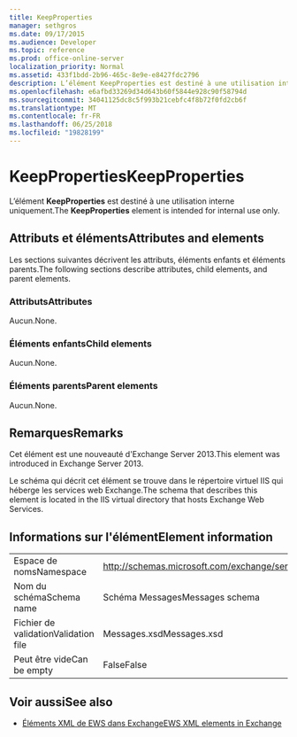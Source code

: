 ```yaml
---
title: KeepProperties
manager: sethgros
ms.date: 09/17/2015
ms.audience: Developer
ms.topic: reference
ms.prod: office-online-server
localization_priority: Normal
ms.assetid: 433f1bdd-2b96-465c-8e9e-e8427fdc2796
description: L’élément KeepProperties est destiné à une utilisation interne uniquement.
ms.openlocfilehash: e6afbd33269d34d643b60f5844e928c90f58794d
ms.sourcegitcommit: 34041125dc8c5f993b21cebfc4f8b72f0fd2cb6f
ms.translationtype: MT
ms.contentlocale: fr-FR
ms.lasthandoff: 06/25/2018
ms.locfileid: "19828199"
---
```

# <a name="keepproperties"></a><span data-ttu-id="c288e-103">KeepProperties</span><span class="sxs-lookup"><span data-stu-id="c288e-103">KeepProperties</span></span>

<span data-ttu-id="c288e-104">L’élément **KeepProperties** est destiné à une utilisation interne uniquement.</span><span class="sxs-lookup"><span data-stu-id="c288e-104">The **KeepProperties** element is intended for internal use only.</span></span> 

## <a name="attributes-and-elements"></a><span data-ttu-id="c288e-105">Attributs et éléments</span><span class="sxs-lookup"><span data-stu-id="c288e-105">Attributes and elements</span></span>

<span data-ttu-id="c288e-106">Les sections suivantes décrivent les attributs, éléments enfants et éléments parents.</span><span class="sxs-lookup"><span data-stu-id="c288e-106">The following sections describe attributes, child elements, and parent elements.</span></span>
  
### <a name="attributes"></a><span data-ttu-id="c288e-107">Attributs</span><span class="sxs-lookup"><span data-stu-id="c288e-107">Attributes</span></span>

<span data-ttu-id="c288e-108">Aucun.</span><span class="sxs-lookup"><span data-stu-id="c288e-108">None.</span></span>
  
### <a name="child-elements"></a><span data-ttu-id="c288e-109">Éléments enfants</span><span class="sxs-lookup"><span data-stu-id="c288e-109">Child elements</span></span>

<span data-ttu-id="c288e-110">Aucun.</span><span class="sxs-lookup"><span data-stu-id="c288e-110">None.</span></span>
  
### <a name="parent-elements"></a><span data-ttu-id="c288e-111">Éléments parents</span><span class="sxs-lookup"><span data-stu-id="c288e-111">Parent elements</span></span>

<span data-ttu-id="c288e-112">Aucun.</span><span class="sxs-lookup"><span data-stu-id="c288e-112">None.</span></span>
  
## <a name="remarks"></a><span data-ttu-id="c288e-113">Remarques</span><span class="sxs-lookup"><span data-stu-id="c288e-113">Remarks</span></span>

<span data-ttu-id="c288e-114">Cet élément est une nouveauté d'Exchange Server 2013.</span><span class="sxs-lookup"><span data-stu-id="c288e-114">This element was introduced in Exchange Server 2013.</span></span>
  
<span data-ttu-id="c288e-115">Le schéma qui décrit cet élément se trouve dans le répertoire virtuel IIS qui héberge les services web Exchange.</span><span class="sxs-lookup"><span data-stu-id="c288e-115">The schema that describes this element is located in the IIS virtual directory that hosts Exchange Web Services.</span></span>
  
## <a name="element-information"></a><span data-ttu-id="c288e-116">Informations sur l'élément</span><span class="sxs-lookup"><span data-stu-id="c288e-116">Element information</span></span>

|||
|:-----|:-----|
|<span data-ttu-id="c288e-117">Espace de noms</span><span class="sxs-lookup"><span data-stu-id="c288e-117">Namespace</span></span>  <br/> |http://schemas.microsoft.com/exchange/services/2006/messages  <br/> |
|<span data-ttu-id="c288e-118">Nom du schéma</span><span class="sxs-lookup"><span data-stu-id="c288e-118">Schema name</span></span>  <br/> |<span data-ttu-id="c288e-119">Schéma Messages</span><span class="sxs-lookup"><span data-stu-id="c288e-119">Messages schema</span></span>  <br/> |
|<span data-ttu-id="c288e-120">Fichier de validation</span><span class="sxs-lookup"><span data-stu-id="c288e-120">Validation file</span></span>  <br/> |<span data-ttu-id="c288e-121">Messages.xsd</span><span class="sxs-lookup"><span data-stu-id="c288e-121">Messages.xsd</span></span>  <br/> |
|<span data-ttu-id="c288e-122">Peut être vide</span><span class="sxs-lookup"><span data-stu-id="c288e-122">Can be empty</span></span>  <br/> |<span data-ttu-id="c288e-123">False</span><span class="sxs-lookup"><span data-stu-id="c288e-123">False</span></span>  <br/> |
   
## <a name="see-also"></a><span data-ttu-id="c288e-124">Voir aussi</span><span class="sxs-lookup"><span data-stu-id="c288e-124">See also</span></span>



- [<span data-ttu-id="c288e-125">Éléments XML de EWS dans Exchange</span><span class="sxs-lookup"><span data-stu-id="c288e-125">EWS XML elements in Exchange</span></span>](ews-xml-elements-in-exchange.md)


